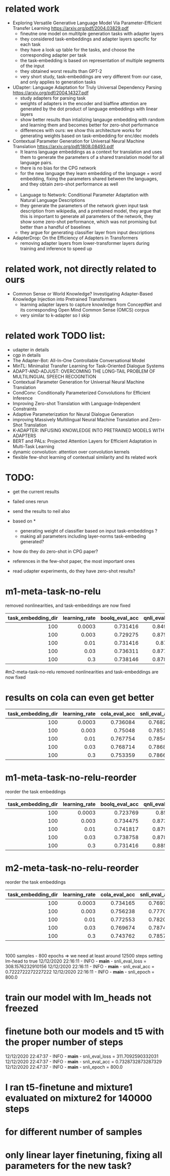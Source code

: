 # related work 
- Exploring Versatile Generative Language Model Via Parameter-Efficient
Transfer Learning https://arxiv.org/pdf/2004.03829.pdf
  - fineutne one model on multitple generation tasks with adapter layers 
  - they considered task-embeddings and adapter layers specific for each task 
  - they have a look up table for the tasks, and choose the corresponding
    adapter per task
  - the task-embedding is based on representation of multiple segments of the
    input 
  - they obtained worst results than GPT-2
  - very short study, task-embeddings are very different from our case, and
    only applies to generation tasks 
- UDapter: Language Adaptation for Truly Universal Dependency Parsing https://arxiv.org/pdf/2004.14327.pdf 
  - study adapters for parsing task
  - weights of adapters in the encoder and biaffine attention are generated by the dot product of language embeddings with linear layers 
  - show better results than intializing langauge embedding with random and
    learning them and becomes better for zero-shot performance
  - differences with ours: we show this architecture works for generating weights based on
    task-embedding for enc/dec models 
- Contextual Parameter Generation for Universal Neural Machine Translation https://arxiv.org/pdf/1808.08493.pdf 
  - It learns language embeddings as a context for translation and uses them
to generate the parameters of a shared translation
model for all language pairs.
  - there is no bias for the CPG network 
  - for the new language they learn embedding of the language + word embedding,
    fixing the parameters shared between the languages, and they obtain
    zero-shot performance as well  
- * Language to Network: Conditional Parameter Adaptation with Natural Language Descriptions
  - they generate the parameters of the network given input task description
    from wikipedia, and a pretrained model, they argue that this is important to
    generate all parameters of the network, they show some zero-shot
    performance, which was not promising but better than a handful of baselines 
  - they argue for generating classifier layer from input descriptions   
- AdapterDrop: On the Efficiency of Adapters in Transformers
  - removing adapter layers from lower-transformer layers during training and
    inference to speed up

# related work, not directly related to ours 
- Common Sense or World Knowledge? Investigating Adapter-Based
Knowledge Injection into Pretrained Transformers
  -  learning adapter layers to capture knowledge from ConceptNet and its corresponding Open Mind Common Sense (OMCS) corpus 
  - very similar to k-adapter so I skip

# related work TODO list:
- udapter in details
- cgp in details 
- The Adapter-Bot: All-In-One Controllable Conversational Model
- MinTL: Minimalist Transfer Learning for Task-Oriented
Dialogue Systems
- ADAPT-AND-ADJUST: OVERCOMING THE LONG-TAIL
PROBLEM OF MULTILINGUAL SPEECH RECOGNITION
- Contextual Parameter Generation for Universal Neural Machine Translation
- CondConv: Conditionally Parameterized
Convolutions for Efficient Inference
- Improving Zero-shot Translation with Language-Independent Constraints
- Adaptive Parameterization for Neural Dialogue Generation
- improving Massively Multilingual Neural Machine Translation and
Zero-Shot Translation
- K-ADAPTER: INFUSING KNOWLEDGE INTO PRETRAINED MODELS WITH ADAPTERS
- BERT and PALs: Projected Attention Layers for
Efficient Adaptation in Multi-Task Learning
- dynamic convolution: attention over convolution kernels 
- flexible few-shot learning of contextual similarity  and its related work 

# TODO:
- get the current results 
- failed ones rerun 
- send the results to neil also 
- based on *
  - generating weight of classifier based on input task-embeddings ?
  - making all parameters including layer-norms task-embeding generated? 

- how do they do zero-shot in CPG paper?
- references in the few-shot paper, the most important ones 
- read udapter experiments, do they have zero-shot results? 

# m1-meta-task-no-relu
removed nonlinearities, and task-embeddings are now fixed 

|   task_embedding_dir |   learning_rate |   boolq_eval_acc |   qnli_eval_acc |   scitail_eval_acc |
|---------------------:|----------------:|-----------------:|----------------:|-------------------:|
|                  100 |          0.0003 |         0.731416 |        0.849872 |           0.883346 |
|                  100 |          0.003  |         0.729275 |        0.875137 |           0.908672 |
|                  100 |          0.01   |         0.731416 |        0.87587  |           0.902533 |
|                  100 |          0.03   |         0.736311 |        0.877517 |           0.916347 |  **
|                  100 |          0.3    |         0.738146 |        0.878067 |           0.9033   |

#m2-meta-task-no-relu
removed nonlinearities and task-embeddings are now fixed 
# results on cola can even get better 
|   task_embedding_dir |   learning_rate |   cola_eval_acc |   snli_eval_acc |   yelp_polarity_eval_acc |
|---------------------:|----------------:|----------------:|----------------:|-------------------------:|
|                  100 |          0.0003 |        0.736084 |        0.768277 |                 0.906471 |
|                  100 |          0.003  |        0.75048  |        0.785179 |                 0.908655 |
|                  100 |          0.01   |        0.767754 |        0.785479 |                 0.908945 |
|                  100 |          0.03   |        0.768714 |        0.786879 |                 0.908419 |  **
|                  100 |          0.3    |        0.753359 |        0.786679 |                 0.908813 |

# m1-meta-task-no-relu-reorder
reorder the task embeddings 

|   task_embedding_dir |   learning_rate |   boolq_eval_acc |   qnli_eval_acc |   scitail_eval_acc |
|---------------------:|----------------:|-----------------:|----------------:|-------------------:|
|                  100 |          0.0003 |         0.723769 |        0.85152  |           0.894091 |
|                  100 |          0.003  |         0.734475 |        0.873673 |           0.90944  |
|                  100 |          0.01   |         0.741817 |        0.879348 |           0.916347 |
|                  100 |          0.03   |         0.738758 |        0.878982 |           0.896393 |
|                  100 |          0.3    |         0.731416 |        0.885573 |           0.91251  |

# m2-meta-task-no-relu-reorder
reorder the task embeddings 

|   task_embedding_dir |   learning_rate |   cola_eval_acc |   snli_eval_acc |   yelp_polarity_eval_acc |
|---------------------:|----------------:|----------------:|----------------:|-------------------------:|
|                  100 |          0.0003 |        0.734165 |        0.769377 |                 0.905603 |
|                  100 |          0.003  |        0.756238 |        0.777078 |                 0.908629 |
|                  100 |          0.01   |        0.772553 |        0.782078 |                 0.90905  |
|                  100 |          0.03   |        0.769674 |        0.787479 |                 0.910498 |
|                  100 |          0.3    |        0.743762 |        0.785779 |                 0.909971 |


#
1000 samples - 800 epochs => we need at least around 12500 steps 
setting lm-head to true
12/12/2020 22:16:11 - INFO - __main__ -     snli_eval_loss = 308.1576232910156
12/12/2020 22:16:11 - INFO - __main__ -     snli_eval_acc = 0.7222722272227222
12/12/2020 22:16:11 - INFO - __main__ -     snli_epoch = 800.0

# train our model with lm_heads not freezed
# finetune both our models and t5 with the proper number of steps 
12/12/2020 22:47:37 - INFO - __main__ -     snli_eval_loss = 311.7092590332031
12/12/2020 22:47:37 - INFO - __main__ -     snli_eval_acc = 0.7328732873287329
12/12/2020 22:47:37 - INFO - __main__ -     snli_epoch = 800.0


# I ran t5-finetune and mixture1 evaluated on mixture2 for 140000 steps 
# for different number of samples
# only linear layer finetuning, fixing all parameters for the new task? 
